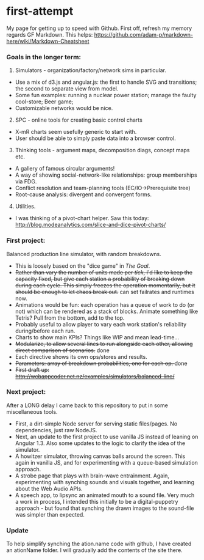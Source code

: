 # first-attempt
My page for getting up to speed with Github. First off, refresh my memory regards GF Markdown. This helps: https://github.com/adam-p/markdown-here/wiki/Markdown-Cheatsheet

### Goals in the longer term: ###
1. Simulators - organization/factory/network sims in particular.
  * Use a mix of d3.js and angular.js: the first to handle SVG and transitions; the second to separate view from model.
  * Some fun examples: running a nuclear power station; manage the faulty cool-store; Beer game;
  * Customizable networks would be nice.
2. SPC - online tools for creating basic control charts
  * X-mR charts seem usefully generic to start with.
  * User should be able to simply paste data into a browser control.
3. Thinking tools - argument maps, decomposition diags, concept maps etc.
  * A gallery of famous circular arguments!
  * A way of showing social-network-like relationships: group memberships via FDG.
  * Conflict resolution and team-planning tools (EC/IO->Prerequisite tree)
  * Root-cause analysis: divergent and convergent forms.
4. Utilities.
  * I was thinking of a pivot-chart helper. Saw this today: http://blog.modeanalytics.com/slice-and-dice-pivot-charts/ 
 
### First project: ###
Balanced production line simulator, with random breakdowns.

* This is loosely based on the "dice game" in *The Goal*.
* ~~Rather than vary the number of units made per *tick*, I'd like to keep the capacity fixed, but give each station a probability of breaking down during each cycle. This simply freezes the operation momentarily, but it should be enough to let chaos break out.~~ can set failrates and runtimes now.
* Animations would be fun: each operation has a queue of work to do (or not) which can be rendered as a stack of blocks. Animate something like Tetris? Pull from the bottom, add to the top.
* Probably useful to allow player to vary each work station's reliability during/before each run.
* Charts to show main KPIs? Things like WIP and mean lead-time...
* ~~Modularize, to allow several lines to run alongside each other, allowing direct comparison of scenarios.~~ done
* Each directive shows its own ops/stores and results.
* ~~Parameters: array of breakdown probabilities, one for each op. <jt-line-html failrate="[0.2,0.2,0.1,0.4,0.3]"></jt-line>~~ done
* ~~First draft up: http://webappcoder.net.nz/examples/simulators/balanced-line/~~

### Next project: ###
After a LONG delay I came back to this repository to put in some miscellaneous tools.

* First, a dirt-simple Node server for serving static files/pages. No dependencies, just raw NodeJS.
* Next, an update to the first project to use vanilla JS instead of leaning on Angular 1.3. Also some updates to the logic to clarify the idea of the simulator.
* A howitzer simulator, throwing canvas balls around the screen. This again in vanilla JS, and for experimenting with a queue-based simulation approach.
* A strobe page that plays with brain-wave entrainment. Again, experimenting with synching sounds and visuals together, and learning about the Web Audio APIs.
* A speech app, to lipsync an animated mouth to a sound file. Very much a work in process, I intended this initially to be a digital-puppetry approach - but found that synching the drawn images to the sound-file was simpler than expected.

### Update ###
To help simplify synching the ation.name code with github, I have created an ationName folder. I will gradually add the contents of the site there.

